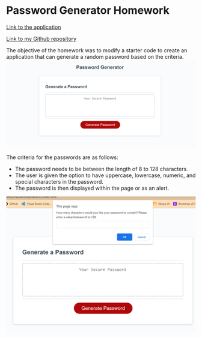 # Password Generator Homework
[Link to the application](https://hctyler.github.io/PasswordGenerator/)

[Link to my Github repository](https://github.com/HCTyler/PasswordGenerator)

The objective of the homework was to modify a starter code to create an application that can generate a random password based on the criteria.
![Screenshot of the the password generator front page](.\images\FrontPage.png)

The criteria for the passwords are as follows:
* The password needs to be between the length of 8 to 128 characters.
* The user is given the option to have uppercase, lowercase, numeric, and special characters in the password.
* The password is then displayed within the page or as an alert.

![Screenshot of the password generator but with an alert prompting the user for "how many characters"](.\images\FrontPageWithAlert.png)
